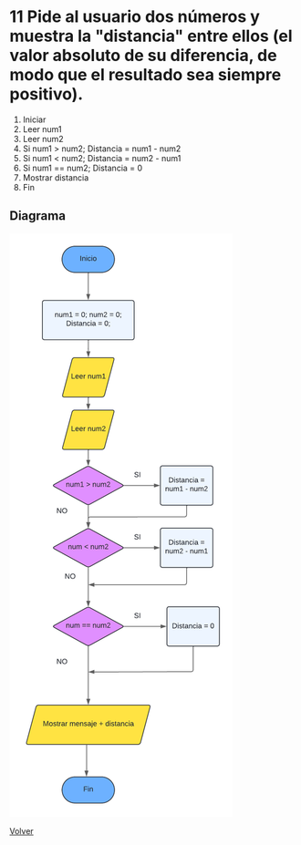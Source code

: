 # 11 Pide al usuario dos números y muestra la "distancia" entre ellos (el valor absoluto de su diferencia, de modo que el resultado sea siempre positivo).

1. Iniciar
2. Leer num1
3. Leer num2
4. Si num1 > num2;
     Distancia = num1 - num2
5. Si num1 < num2;
     Distancia = num2 - num1
6. Si num1 == num2;
     Distancia = 0
7. Mostrar distancia
8. Fin

## Diagrama
<img src=img/Act11.png>

<a href=../README.md > Volver </a>
